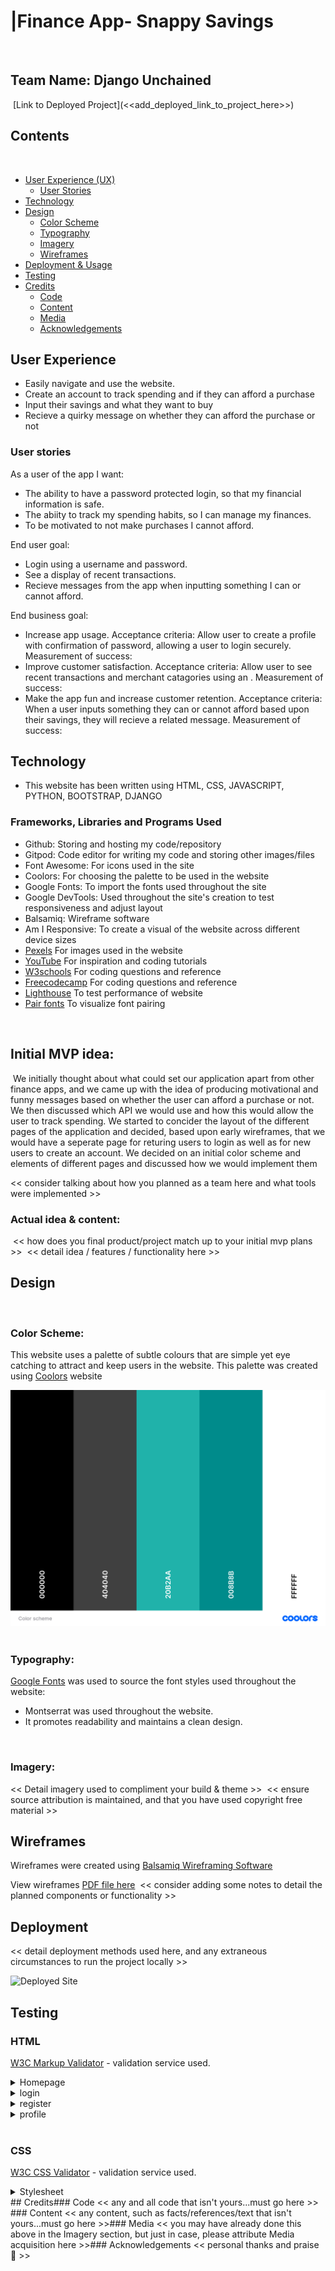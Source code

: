 # |Finance App- Snappy Savings
​
## Team Name: Django Unchained
​
[Link to Deployed Project](<<add_deployed_link_to_project_here>>)
​
## Contents
​
* [User Experience (UX)](#user-experience)
  * [User Stories](#user-stories)
* [Technology](#technology)
* [Design](#design)
  * [Color Scheme](#color-scheme)
  * [Typography](#typography)
  * [Imagery](#imagery)
  * [Wireframes](#wireframes)
* [Deployment & Usage](#deployment)
* [Testing](#testing)
* [Credits](#credits)
  * [Code](#code)
  * [Content](#content)
  * [Media](#media)
  * [Acknowledgements](#acknowledgements)
​
## User Experience 
  - Easily navigate and use the website.
  - Create an account to track spending and if they can afford a purchase
  - Input their savings and what they want to buy
  - Recieve a quirky message on whether they can afford the purchase or not
​
### User stories

As a user of the app I want:
- The ability to have a password protected login, so that my financial information is safe. 
- The abiity to track my spending habits, so I can manage my finances.
- To be motivated to not make purchases I cannot afford.

End user goal: 
- Login using a username and password.
- <!-- Use an API?--> See a display of recent transactions.
- Recieve messages from the app when inputting something I can or cannot afford.

End business goal: 
- Increase app usage. Acceptance criteria: Allow user to create a profile with confirmation of password, allowing a user to login securely. Measurement of success: 
- Improve customer satisfaction. Acceptance criteria: Allow user to see recent transactions and merchant catagories using an <!-- API?-->. Measurement of success:
- Make the app fun and increase customer retention. Acceptance criteria: When a user inputs something they can or cannot afford based upon their savings, they will recieve a 
related message. Measurement of success:
​
## Technology

- This website has been written using HTML, CSS, JAVASCRIPT, PYTHON, BOOTSTRAP, DJANGO


### Frameworks, Libraries and Programs Used
- Github: Storing and hosting my code/repository
- Gitpod: Code editor for writing my code and storing other images/files
- Font Awesome: For icons used in the site
- Coolors: For choosing the palette to be used in the website
- Google Fonts: To import the fonts used throughout the site
- Google DevTools: Used throughout the site's creation to test responsiveness and adjust layout
- Balsamiq: Wireframe software
- Am I Responsive: To create a visual of the website across different device sizes 
- [Pexels](https://www.pexels.com/) For images used in the website
- [YouTube](https://www.youtube.com/) For inspiration and coding tutorials
- [W3schools](https://www.w3schools.com/) For coding questions and reference
- [Freecodecamp](https://www.freecodecamp.org/) For coding questions and reference
- [Lighthouse](https://developers.google.com/web) To test performance of website
- [Pair fonts](https://pairfonts.com/) To visualize font pairing


​
## Initial MVP idea:
​
 We initially thought about what could set our application apart from other finance apps, and we came up with the idea of producing motivational and funny messages based on whether the user can afford a purchase or not. We then discussed which API we would use and how this would allow the user to track spending. We started to concider the layout of the different pages of the application and decided, based upon early wireframes, that we would have a seperate page for returing users to login as well as for new users to create an account. We decided on an initial color scheme and elements of different pages and discussed how we would implement them 

<< consider talking about how you planned as a team here and what tools were implemented >>
​
### Actual idea & content:
​
<< how does you final product/project match up to your initial mvp plans >>
​
<< detail idea / features / functionality here >>
​
## Design
​
### Color Scheme:

This website uses a palette of subtle colours that are simple yet eye catching to attract and keep users in the website. 
This palette was created using [Coolors](https://coolors.co/000000-404040-20b2aa-008b8b-ffffff) website

![Image of colour palette from coolors.co](documentation/readme-images/color-scheme.png)
​
### Typography:

[Google Fonts](https://fonts.google.com/) was used to source the font styles used throughout the website:
- Montserrat was used throughout the website. 
- It promotes readability and maintains a clean design.

​
### Imagery:
<< Detail imagery used to compliment your build & theme >>
​
<< ensure source attribution is maintained, and that you have used copyright free material >>
​
## Wireframes

Wireframes were created using [Balsamiq Wireframing Software](https:/balsamiq.com/)

View wireframes [PDF file here](https://github.com/MiaRasmussen05/Hackathon-Jan-23/blob/main/documentation/snappy-savings.pdf)
​
<< consider adding some notes to detail the planned components or functionality >>
​

## Deployment
<< detail deployment methods used here, and any extraneous circumstances to run the project locally >>

![Deployed Site]()
​
## Testing

### HTML
 [W3C Markup Validator](https://validator.w3.org/nu/) - validation service used. 

<details>
<summary>Homepage</summary>

![Homepage W3C testing screeshot]()
</details>

<details>
<summary>login</summary>

![Login W3C testing screeshot]()
</details>

<details>
<summary>register</summary>

![Register W3C testing screeshot]()
</details>

<details>
<summary>profile</summary>

![Profile W3C testing screeshot](documentation/validation/thankyou-html.png)
</details>

<br>

### CSS

 [W3C CSS Validator](https://jigsaw.w3.org/css-validator/#validate_by_address)  - validation service used. 

 <details>
<summary>Stylesheet</summary>

![Screenshot of W3C Jigsaw testing for Foodies Corner CSS Stylesheet]()
</details>
​
## Credits
​
### Code
<< any and all code that isn't yours...must go here >>
​
### Content
<< any content, such as facts/references/text that isn't yours...must go here >>
​
### Media
<< you may have already done this above in the Imagery section, but just in case, please attribute Media acquisition here >>
​
### Acknowledgements
<< personal thanks and praise 🙌 >>